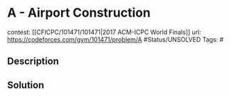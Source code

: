 # A - Airport Construction

contest: [[CFICPC/101471/101471|2017 ACM-ICPC World Finals]]
url: https://codeforces.com/gym/101471/problem/A
#Status/UNSOLVED
Tags: #

## Description

## Solution

